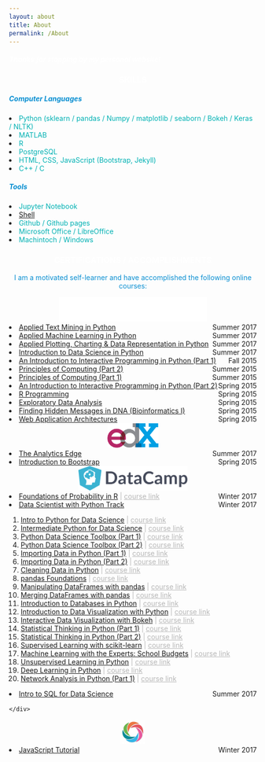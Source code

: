 ```yaml
---
layout: about
title: About
permalink: /About
---
```


<!-- Greeting -->
<div class="row mt-3">
	<div class="col-12">
		<h5 style="color: white;">Thanks for stopping by my personal website!</h5>
	</div>
</div>


<!-- SKILLS -->
<div class="row mt-4">
	<div class="col-12">
		<h3 style="color: white; text-align: center;">SKILLS</h3>
	</div>
</div>
<div class="row mt-2">
	<div class="col-6">
		<h5 style="color: #088ed1;">Computer Languages</h5>
		<li><span style="color: #00b1b3;">Python (sklearn / pandas / Numpy / matplotlib / seaborn / Bokeh / Keras / NLTK)</span></li>
		<li><span style="color: #00b1b3;">MATLAB</span></li>
		<li><span style="color: #00b1b3;">R</span></li>
		<li><span style="color: #00b1b3;">PostgreSQL</span></li>
		<li><span style="color: #00b1b3;">HTML, CSS, JavaScript (Bootstrap, Jekyll)</span></li>
		<li><span style="color: #00b1b3;">C++ / C</span></li>
	</div>
	<div class="col-6">
		<h5 style="color: #088ed1;">Tools</h5>
		<li><span style="color: #00b1b3;">Jupyter Notebook</span></li>
		<li><span style="color: #00b1b3;"><a href="/shell_command">Shell</a></span></li>
		<li><span style="color: #00b1b3;">Github / Github pages</span></li>
		<li><span style="color: #00b1b3;">Microsoft Office / LibreOffice</span></li>
		<li><span style="color: #00b1b3;">Machintoch / Windows</span></li>
	</div>
</div>


<!-- CERTIFICATIONS -->
<div class="row mt-4">
	<div class="col-12">
		<h3 style="color: white; text-align: center;">CERTIFICATIONS / ACCOMPLISHMENTS</h3>
		<p style="color: #088ed1; text-align: center;">I am a motivated self-learner and have accomplished the following online courses:</p>
	</div>
</div>

<!-- Coursera -->
<div class="row mt-2">
	<div class="col-12" style="text-align: center">
		<a href="https://www.coursera.org/" style="text-align: center">
			<img src="/figure/coursera_logo_white.png" height="50px">
		</a>
	</div>
</div>
<div class="row mt-2">
	<div class="col-12">
		<li>
			<a href="https://www.coursera.org/account/accomplishments/records/WHDZHN5SR57Q" style="text-align:left;">Applied Text Mining in Python<span style="float:right;">Summer 2017</span></a>
		</li>
		<li>
			<a href="https://www.coursera.org/account/accomplishments/records/HAVR2LPDUY6T" style="text-align:left;">Applied Machine Learning in Python<span style="float:right;">Summer 2017</span></a>
		</li>
		<li>
			<a href="https://www.coursera.org/account/accomplishments/records/JR63V3QZBM3H" style="text-align:left;">Applied Plotting, Charting & Data Representation in Python<span style="float:right;">Summer 2017</span></a>
		</li>
		<li>
			<a href="https://www.coursera.org/account/accomplishments/records/VWB2JHD6V4VW" style="text-align:left;">Introduction to Data Science in Python<span style="float:right;">Summer 2017</span></a>
		</li>
		<li>
			<a href="https://www.coursera.org/account/accomplishments/records/cUBQ6GZTBJpDbqBM" style="text-align:left;">An Introduction to Interactive Programming in Python (Part 1)<span style="float:right;">Fall 2015</span></a>
		</li>
		<li>
			<a href="https://www.coursera.org/account/accomplishments/records/hJrTwSuq5MrzrEP6" style="text-align:left;">Principles of Computing (Part 2)<span style="float:right;">Summer 2015</span></a>
		</li>
		<li>
			<a href="https://www.coursera.org/account/accomplishments/records/9J3nWfsKJVSWwDRr" style="text-align:left;">Principles of Computing (Part 1)<span style="float:right;">Summer 2015</span></a>
		</li>
		<li>
			<a href="https://www.coursera.org/account/accomplishments/records/k6G4pZtbe7rj7S8S" style="text-align:left;">An Introduction to Interactive Programming in Python (Part 2)<span style="float:right;">Spring 2015</span></a>
		</li>
		<li>
			<a href="https://www.coursera.org/account/accomplishments/records/msDpxbeahb7YExbY" style="text-align:left;">R Programming<span style="float:right;">Spring 2015</span></a>
		</li>
		<li>
			<a href="https://www.coursera.org/account/accomplishments/records/95TukTLqDAza3mX5" style="text-align:left;">Exploratory Data Analysis<span style="float:right;">Spring 2015</span></a>
		</li>
		<li>
			<a href="https://www.coursera.org/account/accomplishments/records/YEPs6vGBYLC2dEkS" style="text-align:left;">Finding Hidden Messages in DNA (Bioinformatics I)<span style="float:right;">Spring 2015</span></a>
		</li>
		<li>
			<a href="https://www.coursera.org/account/accomplishments/records/Us8qRdPrxUeSmffC" style="text-align:left;">Web Application Architectures<span style="float:right;">Spring 2015</span></a>
		</li>
	</div>
</div>


<!-- edX -->
<div class="row mt-4">
	<div class="col-12" style="text-align: center">
		<a href="https://courses.edx.org/">
			<img src="/figure/edx_logo.png" height="50px" style="text-align: center;">
		</a>
	</div>
</div>
<div class="row mt-2">
	<div class="col-12">
	<li>
		<a href="https://courses.edx.org/certificates/92a3d320d1fe47f78395c120b9987df8" style="text-align:left;">The Analytics Edge<span style="float:right;">Summer 2017</span></a>
	</li>
	<li>
		<a href="https://s3.amazonaws.com/verify.edx.org/downloads/f0298ad775f1400baee4bac2de471cec/Certificate.pdf" style="text-align:left;">Introduction to Bootstrap<span style="float:right;">Spring 2015</span></a>
	</li>
	</div>
</div>


<!-- DataCampl -->
<div class="row mt-4">
	<div class="col-12" style="text-align: center">
		<a href="https://www.datacamp.com/home">
			<img src="/figure/logo_DataCamp.png" height="50px" style="text-align: center;">
		</a>
	</div>
</div>
<div class="row mt-2">
	<div class="col-12">
		<li>
			<a href="https://www.datacamp.com/statement-of-accomplishment/course/7ad712bba63e4957d292be6f8e49fba697bfef1f" style="text-align: left;">Foundations of Probability in R</a><span style="text-align: left; opacity: .3;"> | <a href="https://www.datacamp.com/courses/foundations-of-probability-in-r">course link</a></span><span style="float: right;">Winter 2017</span>
		</li>
		<li>
			<a href="https://www.datacamp.com/statement-of-accomplishment/track/7e20005bfd5326d75d30edda9661e46e9579f7b5" style="text-align: left;">Data Scientist with Python Track<span style="float: right;">Winter 2017</span></a>
		</li>
		<div class="container">
			<ol>
				<li>
					<a href="https://www.datacamp.com/statement-of-accomplishment/course/578e08aa110e94cbb9766bbe801f8ce43afff99d" style="text-align: left;">Intro to Python for Data Science</a><span style="text-align: left; opacity: .3;"> | <a href="https://www.datacamp.com/courses/intro-to-python-for-data-science">course link</a></span>
				</li>
				<li>
					<a href="https://www.datacamp.com/statement-of-accomplishment/course/5962361cb34d8ee02c210a9fed5c5c623b9838b5" style="text-align: left;">Intermediate Python for Data Science</a><span style="text-align: left; opacity: .3;"> | <a href="https://www.datacamp.com/courses/intermediate-python-for-data-science">course link</a></span>
				</li>
				<li>
					<a href="https://www.datacamp.com/statement-of-accomplishment/course/c266424d8fb42dec744a312daa55ef6fa6d91a67" style="text-align: left;">Python Data Science Toolbox (Part 1)</a><span style="text-align: left; opacity: .3;"> | <a href="https://www.datacamp.com/courses/python-data-science-toolbox-part-1">course link</a></span>
				</li>
				<li>
					<a href="https://www.datacamp.com/statement-of-accomplishment/course/fef84eff554b4e52c0db4f4bb53457899b3d7e28" style="text-align: left;">Python Data Science Toolbox (Part 2)</a><span style="text-align: left; opacity: .3;"> | <a href="https://www.datacamp.com/courses/python-data-science-toolbox-part-2">course link</a></span>
				</li>
				<li>
					<a href="https://www.datacamp.com/statement-of-accomplishment/course/843dbd3bb9d5657555a3a4c29a34567761325ab0" style="text-align: left;">Importing Data in Python (Part 1)</a><span style="text-align: left; opacity: .3;"> | <a href="https://www.datacamp.com/courses/importing-data-in-python-part-1">course link</a></span>
				</li>
				<li>
					<a href="https://www.datacamp.com/statement-of-accomplishment/course/7b0d6a185b9e560c42e1cdc2c464859ae3cd7b31" style="text-align: left;">Importing Data in Python (Part 2)</a><span style="text-align: left; opacity: .3;"> | <a href="https://www.datacamp.com/courses/importing-data-in-python-part-2">course link</a></span>
				</li>
				<li>
					<a href="https://www.datacamp.com/statement-of-accomplishment/course/d57ef00e5bbf31102f846ad578f19a300cbb254a" style="text-align: left;">Cleaning Data in Python</a><span style="text-align: left; opacity: .3;"> | <a href="https://www.datacamp.com/courses/cleaning-data-in-python">course link</a></span>
				</li>
				<li>
					<a href="https://www.datacamp.com/statement-of-accomplishment/course/02a219d1ac7ec3f84b55dafdbe5d01f6f313fc9c" style="text-align: left;">pandas Foundations</a><span style="text-align: left; opacity: .3;"> | <a href="https://www.datacamp.com/courses/pandas-foundations">course link</a></span>
				</li>
				<li>
					<a href="https://www.datacamp.com/statement-of-accomplishment/course/a0822b8fd067f1a9fbf417b193e163791eca0925" style="text-align: left;">Manipulating DataFrames with pandas</a><span style="text-align: left; opacity: .3;"> | <a href="https://www.datacamp.com/courses/manipulating-dataframes-with-pandas">course link</a></span>
				</li>
				<li>
					<a href="https://www.datacamp.com/statement-of-accomplishment/course/a89cf4b4f59350b91d16073463c678dafdc636ae" style="text-align: left;">Merging DataFrames with pandas</a><span style="text-align: left; opacity: .3;"> | <a href="https://www.datacamp.com/courses/merging-dataframes-with-pandas">course link</a></span>
				</li>
				<li>
					<a href="https://www.datacamp.com/statement-of-accomplishment/course/d6c3e83a1a7e619b51224f0b88ee9dd7fee98bf0" style="text-align: left;">Introduction to Databases in Python</a><span style="text-align: left; opacity: .3;"> | <a href="https://www.datacamp.com/courses/introduction-to-relational-databases-in-python">course link</a></span>
				</li>
				<li>
					<a href="https://www.datacamp.com/statement-of-accomplishment/course/60d2e97592af9e1da5ef1e38291edfce4c9bc2b1" style="text-align: left;">Introduction to Data Visualization with Python</a><span style="text-align: left; opacity: .3;"> | <a href="https://www.datacamp.com/courses/introduction-to-data-visualization-with-python">course link</a></span>
				</li>
				<li>
					<a href="https://www.datacamp.com/statement-of-accomplishment/course/45c6fc2c69c036bc3b08c3468377396fd9b38899" style="text-align: left;">Interactive Data Visualization with Bokeh</a><span style="text-align: left; opacity: .3;"> | <a href="https://www.datacamp.com/courses/interactive-data-visualization-with-bokeh">course link</a></span>
				</li>
				<li>
					<a href="https://www.datacamp.com/statement-of-accomplishment/course/b3b20cdc77583934289f163e3f9bb6ca8b07c057" style="text-align: left;">Statistical Thinking in Python (Part 1)</a><span style="text-align: left; opacity: .3;"> | <a href="https://www.datacamp.com/courses/statistical-thinking-in-python-part-1">course link</a></span>
				</li>
				<li>
					<a href="https://www.datacamp.com/statement-of-accomplishment/course/38f86efe8a37dab66acec2cf26d27ff774573627" style="text-align: left;">Statistical Thinking in Python (Part 2)</a><span style="text-align: left; opacity: .3;"> | <a href="https://www.datacamp.com/courses/statistical-thinking-in-python-part-2">course link</a></span>
				</li>
				<li>
					<a href="https://www.datacamp.com/statement-of-accomplishment/course/864123b9af721d26a8c8729950cb3e2c60a4e343" style="text-align: left;">Supervised Learning with scikit-learn</a><span style="text-align: left; opacity: .3;"> | <a href="https://www.datacamp.com/courses/supervised-learning-with-scikit-learn">course link</a></span>
				</li>
				<li>
					<a href="https://www.datacamp.com/statement-of-accomplishment/course/9550f0b6bf8e0e390d6363a13b43c393f90b05c2" style="text-align: left;">Machine Learning with the Experts: School Budgets</a><span style="text-align: left; opacity: .3;"> | <a href="https://www.datacamp.com/courses/machine-learning-with-the-experts-school-budgets">course link</a></span>
				</li>
				<li>
					<a href="https://www.datacamp.com/statement-of-accomplishment/course/4c33367b6b5a555877344dc9425556ba1174cea0" style="text-align: left;">Unsupervised Learning in Python</a><span style="text-align: left; opacity: .3;"> | <a href="https://www.datacamp.com/courses/unsupervised-learning-in-python">course link</a></span>
				</li>
				<li>
					<a href="https://www.datacamp.com/statement-of-accomplishment/course/c5d0ccc0363038a6453c986e619618f8c859d37d" style="text-align: left;">Deep Learning in Python</a><span style="text-align: left; opacity: .3;"> | <a href="https://www.datacamp.com/courses/deep-learning-in-python">course link</a></span>
				</li>
				<li>
					<a href="https://www.datacamp.com/statement-of-accomplishment/course/552000f800b43bded72b68cae5c6047202a182aa" style="text-align: left;">Network Analysis in Python (Part 1)</a><span style="text-align: left; opacity: .3;"> | <a href="https://www.datacamp.com/courses/network-analysis-in-python-part-1">course link</a></span>
				</li>
			</ol>
		</div>
		<li>
			<a href="https://www.datacamp.com/statement-of-accomplishment/course/941f0c26cc137ff1830203547c51b11c8fe30e3d" style="text-align: left;">Intro to SQL for Data Science<span style="float: right;">Summer 2017</span></a>
		</li>

	</div>
</div>


<!-- SoloLearn -->
<div class="row mt-4">
	<div class="col-12" style="text-align: center;">
		<a href="https://www.sololearn.com/">
			<img src="/figure/logo_soloLearn.png" height="50px" style="text-align: center;">
		</a>
	</div>
</div>
<div class="row mt-2 mb-3">
	<div class="col-12">
		<li>
			<a href="https://www.sololearn.com/Certificate/1024-3944609/pdf/" style="text-align: left;">JavaScript Tutorial<span style="float: right;">Winter 2017</span></a>
		</li>
	</div>
</div>
